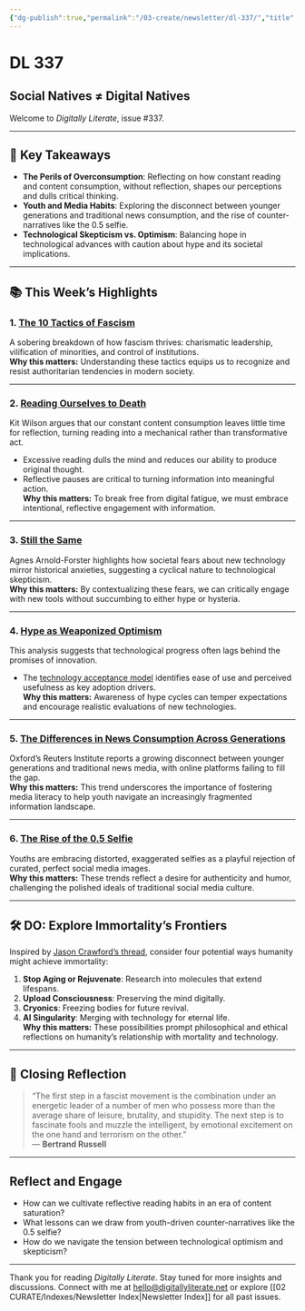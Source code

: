 ```yaml
---
{"dg-publish":true,"permalink":"/03-create/newsletter/dl-337/","title":"Social Natives ≠ Digital Natives","tags":["data","education","futures","identity","misinformation","privacy","security","social-media"]}
---
```



# DL 337

## Social Natives ≠ Digital Natives

Welcome to _Digitally Literate_, issue #337.  

---

## 🔖 Key Takeaways

- **The Perils of Overconsumption**: Reflecting on how constant reading and content consumption, without reflection, shapes our perceptions and dulls critical thinking.  
- **Youth and Media Habits**: Exploring the disconnect between younger generations and traditional news consumption, and the rise of counter-narratives like the 0.5 selfie.  
- **Technological Skepticism vs. Optimism**: Balancing hope in technological advances with caution about hype and its societal implications.  

---

## 📚 This Week’s Highlights

### 1. **[The 10 Tactics of Fascism](https://www.youtube.com/watch?v=CpCKkWMbmXU)**  
A sobering breakdown of how fascism thrives: charismatic leadership, vilification of minorities, and control of institutions.  
**Why this matters:** Understanding these tactics equips us to recognize and resist authoritarian tendencies in modern society.

---

### 2. **[Reading Ourselves to Death](https://www.thenewatlantis.com/publications/reading-ourselves-to-death)**  
Kit Wilson argues that our constant content consumption leaves little time for reflection, turning reading into a mechanical rather than transformative act.  
- Excessive reading dulls the mind and reduces our ability to produce original thought.  
- Reflective pauses are critical to turning information into meaningful action.  
**Why this matters:** To break free from digital fatigue, we must embrace intentional, reflective engagement with information.

---

### 3. **[Still the Same](https://reallifemag.com/still-the-same/)**  
Agnes Arnold-Forster highlights how societal fears about new technology mirror historical anxieties, suggesting a cyclical nature to technological skepticism.  
**Why this matters:** By contextualizing these fears, we can critically engage with new tools without succumbing to either hype or hysteria.

---

### 4. **[Hype as Weaponized Optimism](https://www.niemanlab.org/2022/06/hype-is-a-weaponized-form-of-optimism)**  
This analysis suggests that technological progress often lags behind the promises of innovation.  
- The [technology acceptance model](https://en.wikipedia.org/wiki/Technology_acceptance_model) identifies ease of use and perceived usefulness as key adoption drivers.  
**Why this matters:** Awareness of hype cycles can temper expectations and encourage realistic evaluations of new technologies.

---

### 5. **[The Differences in News Consumption Across Generations](https://www.niemanlab.org/2022/06/the-differences-seem-to-be-growing-a-look-at-the-rising-generation-of-news-consumers)**  
Oxford’s Reuters Institute reports a growing disconnect between younger generations and traditional news media, with online platforms failing to fill the gap.  
**Why this matters:** This trend underscores the importance of fostering media literacy to help youth navigate an increasingly fragmented information landscape.

---

### 6. **[The Rise of the 0.5 Selfie](https://www.nytimes.com/2022-06-23/technology/0-5-selfie.html)**  
Youths are embracing distorted, exaggerated selfies as a playful rejection of curated, perfect social media images.  
**Why this matters:** These trends reflect a desire for authenticity and humor, challenging the polished ideals of traditional social media culture.

---

## 🛠️ DO: Explore Immortality’s Frontiers

Inspired by [Jason Crawford’s thread](https://twitter.com/jasoncrawford/status/1515008549067231235), consider four potential ways humanity might achieve immortality:  
1. **Stop Aging or Rejuvenate**: Research into molecules that extend lifespans.  
2. **Upload Consciousness**: Preserving the mind digitally.  
3. **Cryonics**: Freezing bodies for future revival.  
4. **AI Singularity**: Merging with technology for eternal life.  
**Why this matters:** These possibilities prompt philosophical and ethical reflections on humanity’s relationship with mortality and technology.

---

## 🌟 Closing Reflection

> “The first step in a fascist movement is the combination under an energetic leader of a number of men who possess more than the average share of leisure, brutality, and stupidity. The next step is to fascinate fools and muzzle the intelligent, by emotional excitement on the one hand and terrorism on the other.”  
> — **Bertrand Russell**

---

## Reflect and Engage

- How can we cultivate reflective reading habits in an era of content saturation?  
- What lessons can we draw from youth-driven counter-narratives like the 0.5 selfie?  
- How do we navigate the tension between technological optimism and skepticism?  

---

Thank you for reading _Digitally Literate_. Stay tuned for more insights and discussions. Connect with me at [hello@digitallyliterate.net](mailto:hello@digitallyliterate.net) or explore [[02 CURATE/Indexes/Newsletter Index\|Newsletter Index]] for all past issues.
